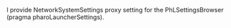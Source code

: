 I provide NetworkSystemSettings proxy setting
for the PhLSettingsBrowser (pragma pharoLauncherSettings).

